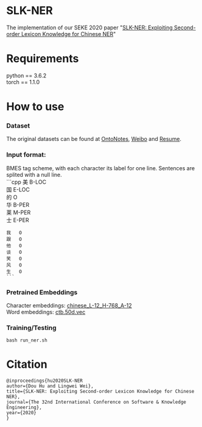 # SLK-NER

The implementation of our SEKE 2020 paper "[SLK-NER: Exploiting Second-order Lexicon Knowledge for Chinese NER]()"


# Requirements
python == 3.6.2<br>
torch == 1.1.0<br>


# How to use
  ### Dataset


  The original datasets can be found at [OntoNotes](https://catalog.ldc.upenn.edu/LDC2011T03), 
  [Weibo](https://github.com/hltcoe/golden-horse) and [Resume](https://github.com/jiesutd/LatticeLSTM/tree/master/ResumeNER).


  ### Input format:

  BMES tag scheme, with each character its label for one line. Sentences are splited with a null line.  
    ```cpp
    美   B-LOC  
    国   E-LOC  
    的   O  
    华   B-PER  
    莱   M-PER  
    士   E-PER  
    
    我   O  
    跟   O  
    他   O  
    谈   O  
    笑   O  
    风   O  
    生   O   
    ``` 

  ### Pretrained Embeddings
  Character embeddings: [chinese_L-12_H-768_A-12](https://storage.googleapis.com/bert_models/2018_11_03/chinese_L-12_H-768_A-12.zip)  
  Word embeddings: [ctb.50d.vec](https://drive.google.com/file/d/1K_lG3FlXTgOOf8aQ4brR9g3R40qi1Chv/view?usp=sharing)  
  

  ### Training/Testing

  ```
  bash run_ner.sh
  ```
  
  
# Citation
```
@inproceedings{hu2020SLK-NER
author={Dou Hu and Lingwei Wei},
title={SLK-NER: Exploiting Second-order Lexicon Knowledge for Chinese NER},
journal={The 32nd International Conference on Software & Knowledge Engineering},
year={2020}
}
```
